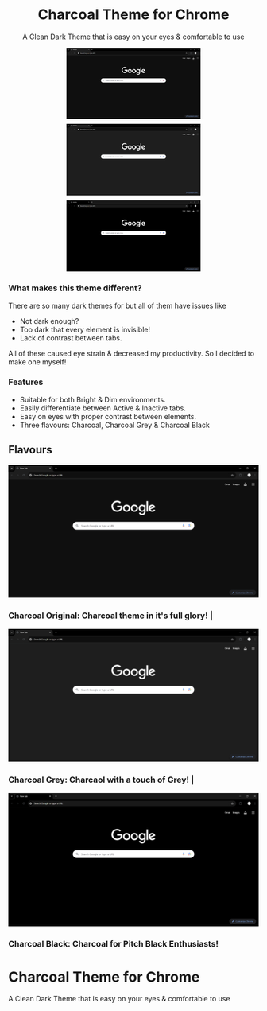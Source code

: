 <div align="center">
  <h1>Charcoal Theme for Chrome</h1>
  <p>A Clean Dark Theme that is easy on your eyes & comfortable to use</p>
</div>

<div style="display: flex; flex-wrap: wrap; gap: 10px; justify-content: center;">
  <img src="https://github.com/Exotic-Lambo/Charcoal/blob/main/Screenshots/1.%20Charcoal.png" alt="Image1" width="270" />
  <img src="https://github.com/Exotic-Lambo/Charcoal/blob/main/Screenshots/2.%20Charcoal%20Grey.png" alt="Image2" width="270" />
  <img src="https://github.com/Exotic-Lambo/Charcoal/blob/main/Screenshots/3.%20Charcoal%20Black.png" alt="Image3" width="270" />
</div>

### What makes this theme different?
There are so many dark themes for but all of them have issues like

 - Not dark enough?
 - Too dark that every element is invisible!
 - Lack of contrast between tabs.

All of these caused eye strain & decreased my productivity. 
So I decided to make one myself!

### Features

 - Suitable for both Bright & Dim environments.
 - Easily differentiate between Active & Inactive tabs.
 - Easy on eyes with proper contrast between elements.
 - Three flavours: Charcoal, Charcoal Grey & Charcoal Black 

## Flavours

![Charcoal](https://github.com/Exotic-Lambo/Charcoal/blob/main/Screenshots/1.%20Charcoal.png)
### <centre> Charcoal Original: Charcoal theme in it's full glory! <Centre> |

![Charcoal](https://github.com/Exotic-Lambo/Charcoal/blob/main/Screenshots/2.%20Charcoal%20Grey.png)
### Charcoal Grey: Charcaol with a touch of Grey! |

![Charcoal](https://github.com/Exotic-Lambo/Charcoal/blob/main/Screenshots/3.%20Charcoal%20Black.png)
### Charcoal Black: Charcoal for Pitch Black Enthusiasts!





# Charcoal Theme for Chrome 

A Clean Dark Theme that is easy on your eyes & comfortable to use